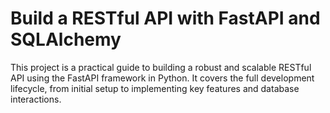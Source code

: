 # Build a RESTful API with FastAPI and SQLAlchemy
This project is a practical guide to building a robust and scalable RESTful API using the FastAPI framework in Python. It covers the full development lifecycle, from initial setup to implementing key features and database interactions.
